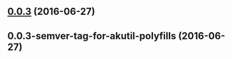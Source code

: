 <a name="0.0.3"></a>
## [0.0.3](https://aui-team-bot/https://bitbucket.org/atlassian/atlaskit-spike/compare/0.0.3-semver-tag-for-akutil-polyfills...v0.0.3) (2016-06-27)



<a name="0.0.3-semver-tag-for-akutil-polyfills"></a>
## 0.0.3-semver-tag-for-akutil-polyfills (2016-06-27)




